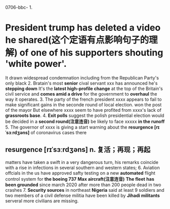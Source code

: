0706-bbc-
1.
# President trump has deleted a video **he shared(这个定语有点影响句子的理解)** of one of his supporters shouting 'white power'.
It drawn widespread condemnation including from the Republican Party's only black
2.
Bratain's most **senior** cival servant xxx has announced he's **stepping down**
It's the **latest high-profile change** at the top of the Britain's civil service and **comes amid a drive** for the government to **overhaul** the way it operates.
3.
The party of the french president xxxx appears to fail to make significant gains in the seconde round of local election.
won the post of the mayor
But elsewhere xxxx seem to have profited from xxxx's lack of **grassroots base**.
4.
**Exit polls** suggest the polish presidential election would be decided in a **second round(注意连音)**
be likely to face xxxxx **in the runoff**
5.
The governor of xxxx is giving a start warning about the **resurgence [rɪˈsɜːrdʒəns]** of coronavirus cases there
## resurgence [rɪˈsɜːrdʒəns]  n. 复活；再现；再起
matters have taken a swift in a very dangerous turn, his remarks coincide with a rise in infections in several southern and western states;
6.
Aviation offcials in the us have approved safty testing on a new **automated** flight control system for **the boeing 737** **Max aircraft(注意连音)**
**The fleet** **has been grounded** since march 2020 after more than 200 people dead in two crashes
7.
**Security sources** in northeast **Nigeria** said at least 9 soldiers and two members of a civil defense militia have been killed by **Jihadi militants**
serveral more civilians are missing.
